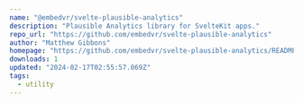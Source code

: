 ```yaml
---
name: "@embedvr/svelte-plausible-analytics"
description: "Plausible Analytics library for SvelteKit apps."
repo_url: "https://github.com/embedvr/svelte-plausible-analytics"
author: "Matthew Gibbons"
homepage: "https://github.com/embedvr/svelte-plausible-analytics/README.md"
downloads: 1
updated: "2024-02-17T02:55:57.069Z"
tags: 
  - utility
---
```

